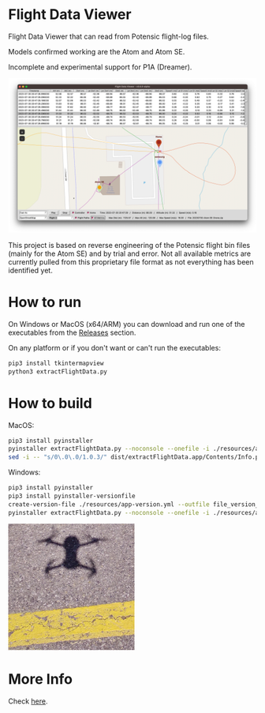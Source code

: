 # Flight Data Viewer
Flight Data Viewer that can read from Potensic flight-log files.

Models confirmed working are the Atom and Atom SE.

Incomplete and experimental support for P1A (Dreamer).

![Example Screenshot](<resources/screenshot1.png> "Example Screenshot")

This project is based on reverse engineering of the Potensic flight bin files (mainly for the Atom SE) and by trial and error. Not all available metrics are currently pulled from this proprietary file format as not everything has been identified yet.

# How to run
On Windows or MacOS (x64/ARM) you can download and run one of the executables from the [Releases](<../../releases> "Releases") section.

On any platform or if you don't want or can't run the executables:
```sh
pip3 install tkintermapview
python3 extractFlightData.py
```

# How to build

MacOS:
```sh
pip3 install pyinstaller
pyinstaller extractFlightData.py --noconsole --onefile -i ./resources/app-icon256.png
sed -i -- "s/0\.0\.0/1.0.3/" dist/extractFlightData.app/Contents/Info.plist
```

Windows:
```sh
pip3 install pyinstaller
pip3 install pyinstaller-versionfile
create-version-file ./resources/app-version.yml --outfile file_version_info.txt
pyinstaller extractFlightData.py --noconsole --onefile -i ./resources/app-icon256.png --version-file file_version_info.txt
```

![selfie from a Potensic Atom SE](<resources/app-icon256.png> "Atom SE selfie")

# More Info

Check [here](<https://koenaerts.ca/micro-drones/parsing-potensic-flight-data-files/> "Parsing Potensic Flight Data Files").
